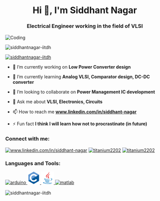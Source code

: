 <h1 align="center">Hi 👋, I'm Siddhant Nagar</h1>
<h3 align="center">Electrical Engineer working in the field of VLSI</h3>

<img align="center" alt="Coding" width="400" src="https://i.pinimg.com/originals/ef/09/36/ef0936558e58d6bebf73fee2ae895fe3.gif">

<p align="left"> <img src="https://komarev.com/ghpvc/?username=siddhantnagar-iitdh&label=Profile%20views&color=0e75b6&style=flat" alt="siddhantnagar-iitdh" /> </p>

<p align="left"> <a href="https://github.com/ryo-ma/github-profile-trophy"><img src="https://github-profile-trophy.vercel.app/?username=siddhantnagar-iitdh" alt="siddhantnagar-iitdh" /></a> </p>

- 🔭 I’m currently working on **Low Power Converter design**

- 🌱 I’m currently learning **Analog VLSI, Comparator design, DC-DC converter**

- 👯 I’m looking to collaborate on **Power Management IC development**

- 💬 Ask me about **VLSI, Electronics, Circuits**

- 📫 How to reach me **www.linkedin.com/in/siddhant-nagar**

- ⚡ Fun fact **I think I will learn how not to procrastinate (in future)**

<h3 align="left">Connect with me:</h3>
<p align="left">
<a href="https://linkedin.com/in/www.linkedin.com/in/siddhant-nagar" target="blank"><img align="center" src="https://raw.githubusercontent.com/rahuldkjain/github-profile-readme-generator/master/src/images/icons/Social/linked-in-alt.svg" alt="www.linkedin.com/in/siddhant-nagar" height="30" width="40" /></a>
<a href="https://www.codechef.com/users/titanium2202" target="blank"><img align="center" src="https://cdn.jsdelivr.net/npm/simple-icons@3.1.0/icons/codechef.svg" alt="titanium2202" height="30" width="40" /></a>
<a href="https://www.leetcode.com/titanium2202" target="blank"><img align="center" src="https://raw.githubusercontent.com/rahuldkjain/github-profile-readme-generator/master/src/images/icons/Social/leet-code.svg" alt="titanium2202" height="30" width="40" /></a>
</p>

<h3 align="left">Languages and Tools:</h3>
<p align="left"> <a href="https://www.arduino.cc/" target="_blank" rel="noreferrer"> <img src="https://cdn.worldvectorlogo.com/logos/arduino-1.svg" alt="arduino" width="40" height="40"/> </a> <a href="https://www.cprogramming.com/" target="_blank" rel="noreferrer"> <img src="https://raw.githubusercontent.com/devicons/devicon/master/icons/c/c-original.svg" alt="c" width="40" height="40"/> </a> <a href="https://www.java.com" target="_blank" rel="noreferrer"> <img src="https://raw.githubusercontent.com/devicons/devicon/master/icons/java/java-original.svg" alt="java" width="40" height="40"/> </a> <a href="https://www.mathworks.com/" target="_blank" rel="noreferrer"> <img src="https://upload.wikimedia.org/wikipedia/commons/2/21/Matlab_Logo.png" alt="matlab" width="40" height="40"/> </a> </p>

<p><img align="center" src="https://github-readme-stats.vercel.app/api/top-langs?username=siddhantnagar-iitdh&show_icons=true&locale=en&layout=compact" alt="siddhantnagar-iitdh" /></p>
